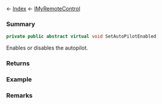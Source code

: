 ← [Index](Api-Index) ← [IMyRemoteControl](Sandbox.ModAPI.Ingame.IMyRemoteControl)

### Summary

```csharp
private public abstract virtual void SetAutoPilotEnabled
```

Enables or disables the autopilot.

### Returns

### Example

### Remarks

